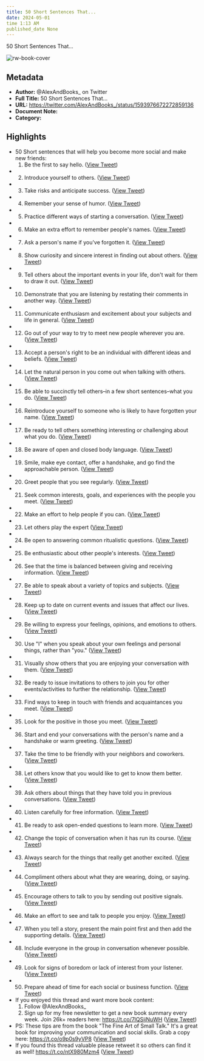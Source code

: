 ```yaml
---
title: 50 Short Sentences That...
date: 2024-05-01
time 1:13 AM
published_date None
---
```

50 Short Sentences That...

![rw-book-cover](https://pbs.twimg.com/profile_images/1377679594602573829/xFkQO7Ik.jpg)

## Metadata
- **Author:** @AlexAndBooks_ on Twitter
- **Full Title:** 50 Short Sentences That...
- **URL:** https://twitter.com/AlexAndBooks_/status/1593976672272859136
- **Document Note:** 
- **Category:**

## Highlights
- 50 Short sentences that will help you become more social and make new friends:
  1. Be the first to say hello. ([View Tweet](https://twitter.com/AlexAndBooks_/status/1593976672272859136))
- 2. Introduce yourself to others. ([View Tweet](https://twitter.com/AlexAndBooks_/status/1593976674718056448))
- 3. Take risks and anticipate success. ([View Tweet](https://twitter.com/AlexAndBooks_/status/1593976677154988032))
- 4. Remember your sense of humor. ([View Tweet](https://twitter.com/AlexAndBooks_/status/1593976679554174976))
- 5. Practice different ways of starting a conversation. ([View Tweet](https://twitter.com/AlexAndBooks_/status/1593976682116878336))
- 6. Make an extra effort to remember people's names. ([View Tweet](https://twitter.com/AlexAndBooks_/status/1593976684545384448))
- 7. Ask a person's name if you've forgotten it. ([View Tweet](https://twitter.com/AlexAndBooks_/status/1593976686994866182))
- 8. Show curiosity and sincere interest in finding out about others. ([View Tweet](https://twitter.com/AlexAndBooks_/status/1593976689482027008))
- 9. Tell others about the important events in your life, don't wait for them to draw it out. ([View Tweet](https://twitter.com/AlexAndBooks_/status/1593976692061503488))
- 10. Demonstrate that you are listening by restating their comments in another way. ([View Tweet](https://twitter.com/AlexAndBooks_/status/1593976694460686336))
- 11. Communicate enthusiasm and excitement about your subjects and life in general. ([View Tweet](https://twitter.com/AlexAndBooks_/status/1593976696851820545))
- 12. Go out of your way to try to meet new people wherever you are. ([View Tweet](https://twitter.com/AlexAndBooks_/status/1593976699284168705))
- 13. Accept a person's right to be an individual with different ideas and beliefs. ([View Tweet](https://twitter.com/AlexAndBooks_/status/1593976701695889408))
- 14. Let the natural person in you come out when talking with others. ([View Tweet](https://twitter.com/AlexAndBooks_/status/1593976704103374848))
- 15. Be able to succinctly tell others–in a few short sentences–what you do. ([View Tweet](https://twitter.com/AlexAndBooks_/status/1593976706510905345))
- 16. Reintroduce yourself to someone who is likely to have forgotten your name. ([View Tweet](https://twitter.com/AlexAndBooks_/status/1593976708880691200))
- 17. Be ready to tell others something interesting or challenging about what you do. ([View Tweet](https://twitter.com/AlexAndBooks_/status/1593976711363760128))
- 18. Be aware of open and closed body language. ([View Tweet](https://twitter.com/AlexAndBooks_/status/1593976713800609793))
- 19. Smile, make eye contact, offer a handshake, and go find the approachable person. ([View Tweet](https://twitter.com/AlexAndBooks_/status/1593976716271095808))
- 20. Greet people that you see regularly. ([View Tweet](https://twitter.com/AlexAndBooks_/status/1593976718687014913))
- 21. Seek common interests, goals, and experiences with the people you meet. ([View Tweet](https://twitter.com/AlexAndBooks_/status/1593976721132265472))
- 22. Make an effort to help people if you can. ([View Tweet](https://twitter.com/AlexAndBooks_/status/1593976723523088384))
- 23. Let others play the expert ([View Tweet](https://twitter.com/AlexAndBooks_/status/1593976726370992128))
- 24. Be open to answering common ritualistic questions. ([View Tweet](https://twitter.com/AlexAndBooks_/status/1593976728874938369))
- 25. Be enthusiastic about other people's interests. ([View Tweet](https://twitter.com/AlexAndBooks_/status/1593976731563528197))
- 26. See that the time is balanced between giving and receiving information. ([View Tweet](https://twitter.com/AlexAndBooks_/status/1593976734038179841))
- 27. Be able to speak about a variety of topics and subjects. ([View Tweet](https://twitter.com/AlexAndBooks_/status/1593976736458235904))
- 28. Keep up to date on current events and issues that affect our lives. ([View Tweet](https://twitter.com/AlexAndBooks_/status/1593976738882588672))
- 29. Be willing to express your feelings, opinions, and emotions to others. ([View Tweet](https://twitter.com/AlexAndBooks_/status/1593976741315235840))
- 30. Use "I" when you speak about your own feelings and personal things, rather than "you." ([View Tweet](https://twitter.com/AlexAndBooks_/status/1593976743764709377))
- 31. Visually show others that you are enjoying your
  conversation with them. ([View Tweet](https://twitter.com/AlexAndBooks_/status/1593976746268729344))
- 32. Be ready to issue invitations to others to join you for other events/activities to further the
  relationship. ([View Tweet](https://twitter.com/AlexAndBooks_/status/1593976748734980096))
- 33. Find ways to keep in touch with friends and acquaintances you meet. ([View Tweet](https://twitter.com/AlexAndBooks_/status/1593976751150927873))
- 35. Look for the positive in those you meet. ([View Tweet](https://twitter.com/AlexAndBooks_/status/1593976756058218496))
- 36. Start and end your conversations with the person's name and a handshake or warm greeting. ([View Tweet](https://twitter.com/AlexAndBooks_/status/1593976758474113024))
- 37. Take the time to be friendly with your neighbors and coworkers. ([View Tweet](https://twitter.com/AlexAndBooks_/status/1593976760856547330))
- 38. Let others know that you would like to get to know them better. ([View Tweet](https://twitter.com/AlexAndBooks_/status/1593976763255705600))
- 39. Ask others about things that they have told you in previous conversations. ([View Tweet](https://twitter.com/AlexAndBooks_/status/1593976765705162752))
- 40. Listen carefully for free information. ([View Tweet](https://twitter.com/AlexAndBooks_/status/1593976768137875457))
- 41. Be ready to ask open-ended questions to learn more. ([View Tweet](https://twitter.com/AlexAndBooks_/status/1593976770583109633))
- 42. Change the topic of conversation when it has run its course. ([View Tweet](https://twitter.com/AlexAndBooks_/status/1593976773045125121))
- 43. Always search for the things that really get another excited. ([View Tweet](https://twitter.com/AlexAndBooks_/status/1593976775452766208))
- 44. Compliment others about what they are wearing, doing, or saying. ([View Tweet](https://twitter.com/AlexAndBooks_/status/1593976777839300608))
- 45. Encourage others to talk to you by sending out positive signals. ([View Tweet](https://twitter.com/AlexAndBooks_/status/1593976780297162753))
- 46. Make an effort to see and talk to people you enjoy. ([View Tweet](https://twitter.com/AlexAndBooks_/status/1593976782754963456))
- 47. When you tell a story, present the main point first and then add the supporting details. ([View Tweet](https://twitter.com/AlexAndBooks_/status/1593976785124806656))
- 48. Include everyone in the group in conversation whenever possible. ([View Tweet](https://twitter.com/AlexAndBooks_/status/1593976787481993216))
- 49. Look for signs of boredom or lack of interest from your listener. ([View Tweet](https://twitter.com/AlexAndBooks_/status/1593976789852094466))
- 50. Prepare ahead of time for each social or business function. ([View Tweet](https://twitter.com/AlexAndBooks_/status/1593976792229982208))
- If you enjoyed this thread and want more book content:
  1) Follow @AlexAndBooks_
  2) Sign up for my free newsletter to get a new book summary every week.
  Join 26k+ readers here:
  https://t.co/7lQSijNuWH ([View Tweet](https://twitter.com/AlexAndBooks_/status/1593976794683580416))
- PS: These tips are from the book "The Fine Art of Small Talk."
  It's a great book for improving your communication and social skills.
  Grab a copy here:
  https://t.co/o9p0s9yVP8 ([View Tweet](https://twitter.com/AlexAndBooks_/status/1593976797200150528))
- If you found this thread valuable please retweet it so others can find it as well!
  https://t.co/ntX980Mzm4 ([View Tweet](https://twitter.com/AlexAndBooks_/status/1593978238006697989))
